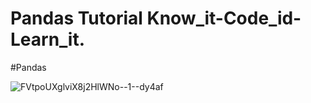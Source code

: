 # Pandas Tutorial Know_it-Code_id-Learn_it.
#Pandas

![FVtpoUXglviX8j2HlWNo--1--dy4af](https://user-images.githubusercontent.com/97119577/195776624-63dffebb-f717-45e4-ba9f-0092205b59ae.jpg)
